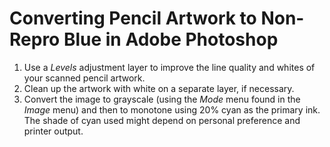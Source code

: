<!---
# This file is distributed under the Creative Commons Attribution 4.0
# International License. To view a copy of this license, please visit
# <http://creativecommons.org/licenses/by/4.0/>.

collections:
  - 'adobe-creative-cloud'
  - 'notes'
git: '$Metadata$'
template: _templates/note.html.twig
--->

Converting Pencil Artwork to Non-Repro Blue in Adobe Photoshop
==============================================================

1.  Use a *Levels* adjustment layer to improve the line quality and
    whites of your scanned pencil artwork.
2.  Clean up the artwork with white on a separate layer, if necessary.
3.  Convert the image to grayscale (using the *Mode* menu found in the
    *Image* menu) and then to monotone using 20% cyan as the primary
    ink. The shade of cyan used might depend on personal preference and
    printer output.
